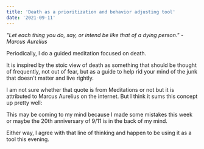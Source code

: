 ```yaml
---
title: 'Death as a prioritization and behavior adjusting tool'
date: '2021-09-11'
---
```


<i>"Let each thing you do, say, or intend be like that of a dying person." - Marcus Aurelius</i>

Periodically, I do a guided meditation focused on death. 

It is inspired by the stoic view of death as something that should be thought of frequently, not out of fear, but as a guide to help rid your mind of the junk that doesn't matter and live rightly.

I am not sure whether that quote is from Meditations or not but it is attributed to Marcus Aurelius on the internet. But I think it sums this concept up pretty well:

This may be coming to my mind because I made some mistakes this week or maybe the 20th anniversary of 9/11 is in the back of my mind.

Either way, I agree with that line of thinking and happen to be using it as a tool this evening.